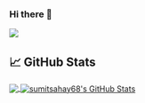 ### Hi there 👋

![](https://visitor-badge.glitch.me/badge?page_id=sumitsahay68.sumitsahay68)


## &#x1f4c8; GitHub Stats

<a href="https://github.com/sumitsahay68/sumitsahay68">
  <img align="center" src="https://github-readme-stats.vercel.app/api/top-langs/?username=sumitsahay68&hide=html,css&theme=tokyonight" />
</a>
<a href="https://github.com/sumitsahay68/sumitsahay68">
  <img align="center" src="https://github-readme-stats.vercel.app/api?username=sumitsahay68&show_icons=true&line_height=27&count_private=true&theme=tokyonight" alt="sumitsahay68's GitHub Stats" />
</a>

<!--
**sumitsahay68/sumitsahay68** is a ✨ _special_ ✨ repository because its `README.md` (this file) appears on your GitHub profile.

Here are some ideas to get you started:

- 🔭 I’m currently working on ...
- 🌱 I’m currently learning ...
- 👯 I’m looking to collaborate on ...
- 🤔 I’m looking for help with ...
- 💬 Ask me about ...
- 📫 How to reach me: ...
- 😄 Pronouns: ...
- ⚡ Fun fact: ...
-->

